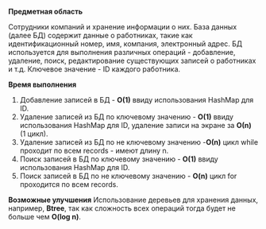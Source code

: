 **Предметная область**

Сотрудники компаний и хранение информации о них. 
База данных (далее БД) содержит данные о работниках, такие как идентификационный номер, имя, компания, электронный адрес.
БД используется для выполнения различных операций - добавление, удаление, поиск, редактирование существующих записей о работниках и т.д.
Ключевое значение - ID каждого работника.

**Время выполнения**

1) Добавление записей в БД - **О(1)** ввиду использования HashMap для ID.
2) Удаление записей из БД по ключевому значению - **О(1)** ввиду использования HashMap для ID, удаление записи на экране за **О(n)** (1 цикл).
3) Удаление записей из БД по не ключевому значению -**О(n)** цикл while проходит по всем records - имеют длину n.
4) Поиск записей в БД по ключевому значению - **О(1)** ввиду использования HashMap для ID.
5) Поиск записей в БД по не ключевому значению - **O(n)** цикл for проходится по всем records.

**Возможные улучшения**
Использование деревьев для хранения данных, например, **Btree**, так как сложность всех операций тогда будет не больше чем **O(log n)**.
